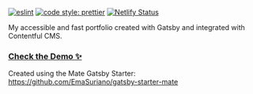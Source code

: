 [![eslint](https://img.shields.io/badge/eslint-enabled-green.svg)](https://eslint.org/)
[![code style: prettier](https://img.shields.io/badge/code_style-prettier-ff69b4.svg)](https://github.com/prettier/prettier)
[![Netlify Status](https://api.netlify.com/api/v1/badges/453432ce-856e-4d7b-a33a-e0bd8785c03b/deploy-status)](https://app.netlify.com/sites/franciscog/deploys)

My accessible and fast portfolio created with Gatsby and integrated with Contentful CMS.

### [Check the Demo ✨](https://franciscog.netlify.app/)

Created using the Mate Gatsby Starter: https://github.com/EmaSuriano/gatsby-starter-mate